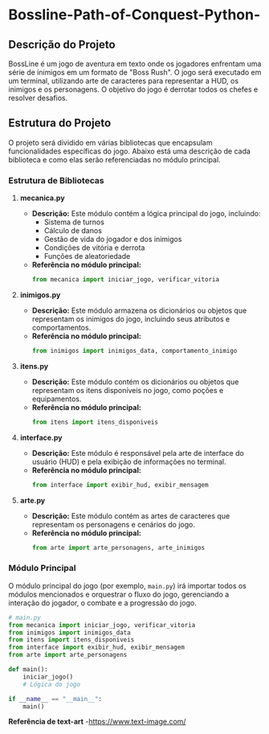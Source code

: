 # Bossline-Path-of-Conquest-Python-

## Descrição do Projeto
BossLine é um jogo de aventura em texto onde os jogadores enfrentam uma série de inimigos em um formato de "Boss Rush". O jogo será executado em um terminal, utilizando arte de caracteres para representar a HUD, os inimigos e os personagens. O objetivo do jogo é derrotar todos os chefes e resolver desafios.

## Estrutura do Projeto
O projeto será dividido em várias bibliotecas que encapsulam funcionalidades específicas do jogo. Abaixo está uma descrição de cada biblioteca e como elas serão referenciadas no módulo principal.

### Estrutura de Bibliotecas

1. **mecanica.py**
   - **Descrição:** Este módulo contém a lógica principal do jogo, incluindo:
     - Sistema de turnos
     - Cálculo de danos
     - Gestão de vida do jogador e dos inimigos
     - Condições de vitória e derrota
     - Funções de aleatoriedade
   - **Referência no módulo principal:**
     ```python
     from mecanica import iniciar_jogo, verificar_vitoria
     ```

2. **inimigos.py**
   - **Descrição:** Este módulo armazena os dicionários ou objetos que representam os inimigos do jogo, incluindo seus atributos e comportamentos.
   - **Referência no módulo principal:**
     ```python
     from inimigos import inimigos_data, comportamento_inimigo
     ```

3. **itens.py**
   - **Descrição:** Este módulo contém os dicionários ou objetos que representam os itens disponíveis no jogo, como poções e equipamentos.
   - **Referência no módulo principal:**
     ```python
     from itens import itens_disponiveis
     ```

4. **interface.py**
   - **Descrição:** Este módulo é responsável pela arte de interface do usuário (HUD) e pela exibição de informações no terminal.
   - **Referência no módulo principal:**
     ```python
     from interface import exibir_hud, exibir_mensagem
     ```

5. **arte.py**
   - **Descrição:** Este módulo contém as artes de caracteres que representam os personagens e cenários do jogo.
   - **Referência no módulo principal:**
     ```python
     from arte import arte_personagens, arte_inimigos
     ```

### Módulo Principal
O módulo principal do jogo (por exemplo, `main.py`) irá importar todos os módulos mencionados e orquestrar o fluxo do jogo, gerenciando a interação do jogador, o combate e a progressão do jogo.

```python
# main.py
from mecanica import iniciar_jogo, verificar_vitoria
from inimigos import inimigos_data
from itens import itens_disponiveis
from interface import exibir_hud, exibir_mensagem
from arte import arte_personagens

def main():
    iniciar_jogo()
    # Lógica do jogo

if __name__ == "__main__":
    main()
```
**Referência de text-art**
 -https://www.text-image.com/
